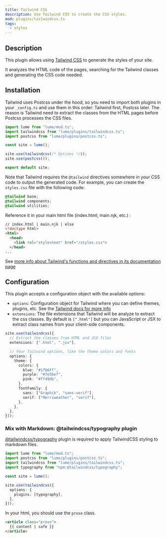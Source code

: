 ```yaml
---
title: Tailwind CSS
description: Use Tailwind CSS to create the CSS styles.
mod: plugins/tailwindcss.ts
tags:
  - styles
---
```


## Description

This plugin allows using [Tailwind CSS](https://tailwindcss.com/) to generate
the styles of your site.

It analyzes the HTML code of the pages, searching for the Tailwind classes and
generating the CSS code needed.

## Installation

Tailwind uses Postcss under the hood, so you need to import both plugins in your
`_config.ts` and use them in this order: Tailwind first, Postcss later. The
reason is Tailwind need to extract the classes from the HTML pages before
Postcss processes the CSS files.

```js
import lume from "lume/mod.ts";
import tailwindcss from "lume/plugins/tailwindcss.ts";
import postcss from "lume/plugins/postcss.ts";

const site = lume();

site.use(tailwindcss(/* Options */));
site.use(postcss());

export default site;
```

Note that Tailwind requires the `@tailwind` directives somewhere in your CSS
code to output the generated code. For example, you can create the `styles.css`
file with the following code:

```css
@tailwind base;
@tailwind components;
@tailwind utilities;
```

Reference it in your main html file (index.html, main.njk, etc.) :

```html
// index.html | main.njk | else
<!doctype html>
<html>
  <head>
    <link rel="stylesheet" href="/styles.css">
  </head>
...
```

See
[more info about Tailwind's functions and directives in its documentation page](https://tailwindcss.com/docs/functions-and-directives)

## Configuration

This plugin accepts a configuration object with the available options:

- `options`: Configuration object for Tailwind where you can define themes,
  plugins, etc. See the
  [Tailwind docs for more info](https://tailwindcss.com/docs/configuration)
- `extensions`: The file extensions that Tailwind will be analyze to extract the
  css classes. By default is `[".html"]` but you can JavaScript or JSX to
  extract class names from your client-side components.

```ts
site.use(tailwindcss({
  // Extract the classes from HTML and JSX files
  extensions: [".html", ".jsx"],

  // Your Tailwind options, like the theme colors and fonts
  options: {
    theme: {
      colors: {
        blue: "#1fb6ff",
        purple: "#7e5bef",
        pink: "#ff49db",
      },
      fontFamily: {
        sans: ["Graphik", "sans-serif"],
        serif: ["Merriweather", "serif"],
      },
    },
  },
}));
```

### Mix with Markdown: @tailwindcss/typography plugin

[@tailwindcss/typography](https://tailwindcss.com/docs/typography-plugin) plugin
is required to apply TailwindCSS styling to markdown files.

```typescript
import lume from "lume/mod.ts";
import postcss from "lume/plugins/postcss.ts";
import tailwindcss from "lume/plugins/tailwindcss.ts";
import typography from "npm:@tailwindcss/typography";

const site = lume();

site.use(tailwindcss({
  options: {
    plugins: [typography],
  },
}));
```

In your html, you should use the `prose` class.

```html
<article class="prose">
  {{ content | safe }}
</article>
```
